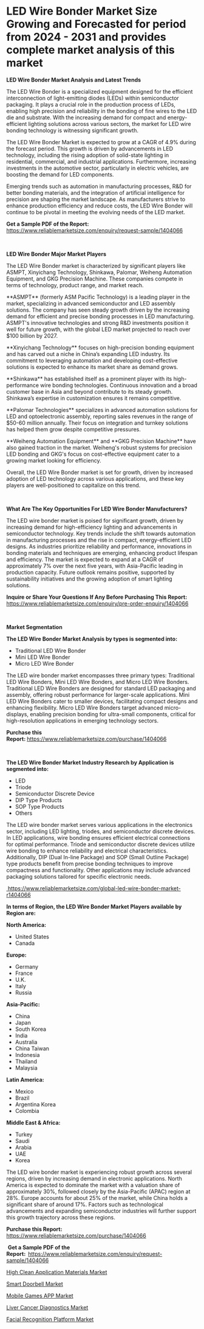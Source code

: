 <p><h1>LED Wire Bonder Market Size Growing and Forecasted for period from 2024 - 2031 and provides complete market analysis of this market</h1></p><p><strong>LED Wire Bonder Market Analysis and Latest Trends</strong></p>
<p><p>The LED Wire Bonder is a specialized equipment designed for the efficient interconnection of light-emitting diodes (LEDs) within semiconductor packaging. It plays a crucial role in the production process of LEDs, enabling high precision and reliability in the bonding of fine wires to the LED die and substrate. With the increasing demand for compact and energy-efficient lighting solutions across various sectors, the market for LED wire bonding technology is witnessing significant growth. </p><p>The LED Wire Bonder Market is expected to grow at a CAGR of 4.9% during the forecast period. This growth is driven by advancements in LED technology, including the rising adoption of solid-state lighting in residential, commercial, and industrial applications. Furthermore, increasing investments in the automotive sector, particularly in electric vehicles, are boosting the demand for LED components. </p><p>Emerging trends such as automation in manufacturing processes, R&D for better bonding materials, and the integration of artificial intelligence for precision are shaping the market landscape. As manufacturers strive to enhance production efficiency and reduce costs, the LED Wire Bonder will continue to be pivotal in meeting the evolving needs of the LED market.</p></p>
<p><strong>Get a Sample PDF of the Report:&nbsp;</strong> <a href="https://www.reliablemarketsize.com/enquiry/request-sample/1404066?utm_campaign=1349&utm_medium=2&utm_source=Github&utm_content=ia&utm_term=23102024&utm_id=led-wire-bonder">https://www.reliablemarketsize.com/enquiry/request-sample/1404066</a></p>
<p>&nbsp;</p>
<p><strong>LED Wire Bonder Major Market Players</strong></p>
<p><p>The LED Wire Bonder market is characterized by significant players like ASMPT, Xinyichang Technology, Shinkawa, Palomar, Weiheng Automation Equipment, and GKG Precision Machine. These companies compete in terms of technology, product range, and market reach.</p><p>**ASMPT** (formerly ASM Pacific Technology) is a leading player in the market, specializing in advanced semiconductor and LED assembly solutions. The company has seen steady growth driven by the increasing demand for efficient and precise bonding processes in LED manufacturing. ASMPT's innovative technologies and strong R&D investments position it well for future growth, with the global LED market projected to reach over $100 billion by 2027.</p><p>**Xinyichang Technology** focuses on high-precision bonding equipment and has carved out a niche in China’s expanding LED industry. Its commitment to leveraging automation and developing cost-effective solutions is expected to enhance its market share as demand grows.</p><p>**Shinkawa** has established itself as a prominent player with its high-performance wire bonding technologies. Continuous innovation and a broad customer base in Asia and beyond contribute to its steady growth. Shinkawa’s expertise in customization ensures it remains competitive.</p><p>**Palomar Technologies** specializes in advanced automation solutions for LED and optoelectronic assembly, reporting sales revenues in the range of $50-60 million annually. Their focus on integration and turnkey solutions has helped them grow despite competitive pressures.</p><p>**Weiheng Automation Equipment** and **GKG Precision Machine** have also gained traction in the market. Weiheng's robust systems for precision LED bonding and GKG's focus on cost-effective equipment cater to a growing market looking for efficiency.</p><p>Overall, the LED Wire Bonder market is set for growth, driven by increased adoption of LED technology across various applications, and these key players are well-positioned to capitalize on this trend.</p></p>
<p>&nbsp;</p>
<p><strong>What Are The Key Opportunities For LED Wire Bonder Manufacturers?</strong></p>
<p><p>The LED wire bonder market is poised for significant growth, driven by increasing demand for high-efficiency lighting and advancements in semiconductor technology. Key trends include the shift towards automation in manufacturing processes and the rise in compact, energy-efficient LED designs. As industries prioritize reliability and performance, innovations in bonding materials and techniques are emerging, enhancing product lifespan and efficiency. The market is expected to expand at a CAGR of approximately 7% over the next five years, with Asia-Pacific leading in production capacity. Future outlook remains positive, supported by sustainability initiatives and the growing adoption of smart lighting solutions.</p></p>
<p><strong>Inquire or Share Your Questions If Any Before Purchasing This Report:</strong> <a href="https://www.reliablemarketsize.com/enquiry/pre-order-enquiry/1404066?utm_campaign=1349&utm_medium=2&utm_source=Github&utm_content=ia&utm_term=23102024&utm_id=led-wire-bonder">https://www.reliablemarketsize.com/enquiry/pre-order-enquiry/1404066</a></p>
<p>&nbsp;</p>
<p><strong>Market Segmentation</strong></p>
<p><strong>The LED Wire Bonder Market Analysis by types is segmented into:</strong></p>
<p><ul><li>Traditional LED Wire Bonder</li><li>Mini LED Wire Bonder</li><li>Micro LED Wire Bonder</li></ul></p>
<p><p>The LED wire bonder market encompasses three primary types: Traditional LED Wire Bonders, Mini LED Wire Bonders, and Micro LED Wire Bonders. Traditional LED Wire Bonders are designed for standard LED packaging and assembly, offering robust performance for larger-scale applications. Mini LED Wire Bonders cater to smaller devices, facilitating compact designs and enhancing flexibility. Micro LED Wire Bonders target advanced micro-displays, enabling precision bonding for ultra-small components, critical for high-resolution applications in emerging technology sectors.</p></p>
<p><strong>Purchase this Report:&nbsp;</strong><a href="https://www.reliablemarketsize.com/purchase/1404066?utm_campaign=1349&utm_medium=2&utm_source=Github&utm_content=ia&utm_term=23102024&utm_id=led-wire-bonder">https://www.reliablemarketsize.com/purchase/1404066</a></p>
<p>&nbsp;</p>
<p><strong>The LED Wire Bonder Market Industry Research by Application is segmented into:</strong></p>
<p><ul><li>LED</li><li>Triode</li><li>Semiconductor Discrete Device</li><li>DIP Type Products</li><li>SOP Type Products</li><li>Others</li></ul></p>
<p><p>The LED wire bonder market serves various applications in the electronics sector, including LED lighting, triodes, and semiconductor discrete devices. In LED applications, wire bonding ensures efficient electrical connections for optimal performance. Triode and semiconductor discrete devices utilize wire bonding to enhance reliability and electrical characteristics. Additionally, DIP (Dual In-line Package) and SOP (Small Outline Package) type products benefit from precise bonding techniques to improve compactness and functionality. Other applications may include advanced packaging solutions tailored for specific electronic needs.</p></p>
<p><a href="https://www.reliablemarketsize.com/global-led-wire-bonder-market-r1404066?utm_campaign=1349&utm_medium=2&utm_source=Github&utm_content=ia&utm_term=23102024&utm_id=led-wire-bonder">&nbsp;https://www.reliablemarketsize.com/global-led-wire-bonder-market-r1404066</a></p>
<p><strong>In terms of Region, the LED Wire Bonder Market Players available by Region are:</strong></p>
<p>
    <p> <strong> North America: </strong>
        <ul>
            <li>United States</li>
            <li>Canada</li>
        </ul>
        </p> 
    <p> <strong> Europe: </strong>
        <ul>
            <li>Germany</li>
            <li>France</li>
            <li>U.K.</li>
            <li>Italy</li>
            <li>Russia</li>
        </ul>
        </p> 
    <p> <strong> Asia-Pacific: </strong>
        <ul>
            <li>China</li>
            <li>Japan</li>
            <li>South Korea</li>
            <li>India</li>
            <li>Australia</li>
            <li>China Taiwan</li>
            <li>Indonesia</li>
            <li>Thailand</li>
            <li>Malaysia</li>
        </ul>
        </p> 
    <p> <strong> Latin America: </strong>
        <ul>
            <li>Mexico</li>
            <li>Brazil</li>
            <li>Argentina Korea</li>
            <li>Colombia</li>
        </ul>
        </p> 
    <p> <strong> Middle East & Africa: </strong>
        <ul>
            <li>Turkey</li>
            <li>Saudi</li>
            <li>Arabia</li>
            <li>UAE</li>
            <li>Korea</li>
        </ul>
    </p>
    </p>
<p><p>The LED wire bonder market is experiencing robust growth across several regions, driven by increasing demand in electronic applications. North America is expected to dominate the market with a valuation share of approximately 30%, followed closely by the Asia-Pacific (APAC) region at 28%. Europe accounts for about 25% of the market, while China holds a significant share of around 17%. Factors such as technological advancements and expanding semiconductor industries will further support this growth trajectory across these regions.</p></p>
<p><strong>Purchase this Report: </strong><a href="https://www.reliablemarketsize.com/purchase/1404066?utm_campaign=1349&utm_medium=2&utm_source=Github&utm_content=ia&utm_term=23102024&utm_id=led-wire-bonder">https://www.reliablemarketsize.com/purchase/1404066</a></p>
<p>&nbsp;<strong>Get a Sample PDF of the Report:&nbsp;&nbsp;</strong><a href="https://www.reliablemarketsize.com/enquiry/request-sample/1404066?utm_campaign=1349&utm_medium=2&utm_source=Github&utm_content=ia&utm_term=23102024&utm_id=led-wire-bonder">https://www.reliablemarketsize.com/enquiry/request-sample/1404066</a></p>
<p><strong></strong></p>
<p><p><a href="https://github.com/symvarepaci/Market-Research-Report-List-1/blob/main/high-clean-application-materials-market.md?utm_campaign=1349&utm_medium=2&utm_source=Github&utm_content=ia&utm_term=23102024&utm_id=led-wire-bonder">High Clean Application Materials Market</a></p><p><a href="https://issuu.com/reportprime-2/docs/smart-doorbell-market-size-2030.ppt_d068d0f3f13054?utm_campaign=1349&utm_medium=2&utm_source=Github&utm_content=ia&utm_term=23102024&utm_id=led-wire-bonder">Smart Doorbell Market</a></p><p><a href="https://www.linkedin.com/pulse/mobile-games-app-landscape-product-spectrum-market-trajectories-vbxzc?utm_campaign=1349&utm_medium=2&utm_source=Github&utm_content=ia&utm_term=23102024&utm_id=led-wire-bonder">Mobile Games APP Market</a></p><p><a href="https://github.com/ashepherd82/Market-Research-Report-List-6/blob/main/liver-cancer-diagnostics-market.md?utm_campaign=1349&utm_medium=2&utm_source=Github&utm_content=ia&utm_term=23102024&utm_id=led-wire-bonder">Liver Cancer Diagnostics Market</a></p><p><a href="https://www.linkedin.com/pulse/facial-recognition-platform-market-opportunities-emerging-2ygsc?utm_campaign=1349&utm_medium=2&utm_source=Github&utm_content=ia&utm_term=23102024&utm_id=led-wire-bonder">Facial Recognition Platform Market</a></p></p>